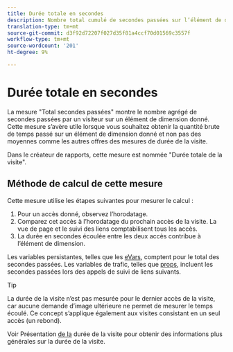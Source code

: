 ```yaml
---
title: Durée totale en secondes
description: Nombre total cumulé de secondes passées sur l’élément de dimension.
translation-type: tm+mt
source-git-commit: d3f92d72207f027d35f81a4ccf70d01569c3557f
workflow-type: tm+mt
source-wordcount: '201'
ht-degree: 9%

---
```



# Durée totale en secondes

La mesure &quot;Total secondes passées&quot; montre le nombre agrégé de secondes passées par un visiteur sur un élément de dimension donné. Cette mesure s’avère utile lorsque vous souhaitez obtenir la quantité brute de temps passé sur un élément de dimension donné et non pas des moyennes comme les autres offres des mesures de durée de la visite.

Dans le créateur de rapports, cette mesure est nommée &quot;Durée totale de la visite&quot;.

## Méthode de calcul de cette mesure

Cette mesure utilise les étapes suivantes pour mesurer le calcul :

1. Pour un accès donné, observez l’horodatage.
2. Comparez cet accès à l’horodatage du prochain accès de la visite. La vue de page et le suivi des liens comptabilisent tous les accès.
3. La durée en secondes écoulée entre les deux accès contribue à l’élément de dimension.

Les variables persistantes, telles que les [eVars](../dimensions/evar.md), comptent pour le total des secondes passées. Les variables de trafic, telles que [props](../dimensions/prop.md), incluent les secondes passées lors des appels de suivi de liens suivants.

>[!TIP]
>
>La durée de la visite n’est pas mesurée pour le dernier accès de la visite, car aucune demande d’image ultérieure ne permet de mesurer le temps écoulé. Ce concept s’applique également aux visites consistant en un seul accès (un rebond).

Voir Présentation [de la](time-spent.md) durée de la visite pour obtenir des informations plus générales sur la durée de la visite.
